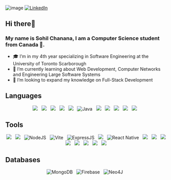 ![image](https://github.com/user-attachments/assets/c2b3f48d-e05a-4797-b1cb-ca996c3e1165)
[![LinkedIn](https://img.shields.io/badge/LinkedIn-0077B5?style=for-the-badge&logo=linkedin&logoColor=white)](https://www.linkedin.com/in/sohil-chanana/)


## Hi there👋
### My name is Sohil Chanana, I am a Computer Science student from Canada 🍁.

- 🎓 I’m in my 4th year specializing in Software Engineering at the University of Toronto Scarborough
- 🌱 I’m currently learning about Web Development, Computer Networks and Engineering Large Software Systems
- 🤔 I’m looking to expand my knowledge on Full-Stack Development

## Languages
<div align="center">

  [![](https://img.shields.io/badge/Python-14354C?style=for-the-badge&logo=python&logoColor=white)]()
  &nbsp;
  [![](https://img.shields.io/badge/JavaScript-323330?style=for-the-badge&logo=javascript&logoColor=F7DF1E)]()
  &nbsp;
  [![](https://img.shields.io/badge/HTML5-E34F26?style=for-the-badge&logo=html5&logoColor=white)]()
  &nbsp;
  [![](https://img.shields.io/badge/CSS3-1572B6?style=for-the-badge&logo=css3&logoColor=white)]()
  &nbsp;
  [![](https://img.shields.io/badge/C-00599C?style=for-the-badge&logo=c&logoColor=white)]()
  &nbsp;
  ![Java](https://img.shields.io/badge/java-%23ED8B00.svg?style=for-the-badge&logo=openjdk&logoColor=white)
  &nbsp;
  [![](https://img.shields.io/badge/MySQL-005C84?style=for-the-badge&logo=mysql&logoColor=white)]()
  &nbsp;
  [![](https://img.shields.io/badge/PostgreSQL-316192?style=for-the-badge&logo=postgresql&logoColor=white)]()
  &nbsp;
  [![](	https://img.shields.io/badge/Sqlite-003B57?style=for-the-badge&logo=sqlite&logoColor=white)]()
  &nbsp;
  ![](https://img.shields.io/badge/GraphQl-E10098?style=for-the-badge&logo=graphql&logoColor=white)
  &nbsp;
  [![](https://img.shields.io/badge/LaTeX-47A141?style=for-the-badge&logo=LaTeX&logoColor=white)]()
  &nbsp;
  
</div>

## Tools
<div align="center">
  
  [![](https://img.shields.io/badge/GitHub-100000?style=for-the-badge&logo=github&logoColor=white)]()
  &nbsp;
  [![](https://img.shields.io/badge/GitLab-330F63?style=for-the-badge&logo=gitlab&logoColor=white)]()
  &nbsp;
  ![NodeJS](https://img.shields.io/badge/node.js-6DA55F?style=for-the-badge&logo=node.js&logoColor=white)
  &nbsp;
  ![Vite](https://img.shields.io/badge/Vite-B73BFE?style=for-the-badge&logo=vite&logoColor=FFD62E)
  &nbsp;
  ![ExpressJS](https://img.shields.io/badge/Express%20js-000000?style=for-the-badge&logo=express&logoColor=white)
  &nbsp;
  [![](https://img.shields.io/badge/npm-CB3837?style=for-the-badge&logo=npm&logoColor=white)]()
  &nbsp;
  ![React Native](https://img.shields.io/badge/react_native-%2320232a.svg?style=for-the-badge&logo=react&logoColor=%2361DAFB)
  &nbsp;
  [![](https://img.shields.io/badge/Tailwind_CSS-38B2AC?style=for-the-badge&logo=tailwind-css&logoColor=white)]()
  &nbsp;
  [![](https://img.shields.io/badge/Jupyter-F37626.svg?&style=for-the-badge&logo=Jupyter&logoColor=white)]()
  &nbsp;
  [![](https://img.shields.io/badge/Postman-FF6C37?style=for-the-badge&logo=Postman&logoColor=white)]()
  &nbsp;
  [![](https://img.shields.io/badge/Jira-0052CC?style=for-the-badge&logo=Jira&logoColor=white)]()
  &nbsp;
  [![](https://img.shields.io/badge/Linux-FCC624?style=for-the-badge&logo=linux&logoColor=black)]()
  &nbsp;
  [![](https://img.shields.io/badge/Docker-2CA5E0?style=for-the-badge&logo=docker&logoColor=white)]()
  &nbsp;
  [![](https://img.shields.io/badge/Figma-F24E1E?style=for-the-badge&logo=figma&logoColor=white)]()
  &nbsp;
  [![](https://img.shields.io/badge/Canva-%2300C4CC.svg?&style=for-the-badge&logo=Canva&logoColor=white)]()
  &nbsp;
  
</div>

## Databases
<div align="center">
  
  ![MongoDB](https://img.shields.io/badge/MongoDB-%234ea94b.svg?style=for-the-badge&logo=mongodb&logoColor=white)
  &nbsp;
  ![Firebase](https://img.shields.io/badge/firebase-ffca28?style=for-the-badge&logo=firebase&logoColor=black)
  &nbsp;
  ![Neo4J](https://img.shields.io/badge/Neo4j-018bff?style=for-the-badge&logo=neo4j&logoColor=white)
  &nbsp;
</div>
